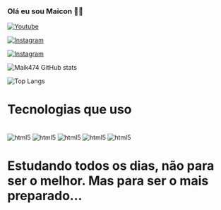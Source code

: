 ### Olá eu sou Maicon 👋🏼

[![Youtube](https://img.shields.io/badge/YouTube-FF0000?style=for-the-badge&logo=youtube&logoColor=white)](https://www.youtube.com/@mkzin_code)

[![Instagram](https://img.shields.io/badge/Instagram-E4405F?style=for-the-badge&logo=instagram&logoColor=white)](https://www.instagram.com/mkzin_code/)

[![Instagram](https://img.shields.io/badge/Twitter-1DA1F2?style=for-the-badge&logo=twitter&logoColor=white)](https://twitter.com/NociamReal)

![Maik474 GitHub stats](https://github-readme-stats.vercel.app/api?username=Maik474&show_icons=true&theme=dark)

![Top Langs](https://github-readme-stats.vercel.app/api/top-langs/?username=Maik474&hide_progress=true)

## <h1 Style="color: ##9294ad">Tecnologias que uso</h1>

<div style="display: inline_block"><br>
    <img align="center" alt="html5" src="https://img.shields.io/badge/HTML-239120?style=for-the-badge&logo=html5&logoColor=white" />
        <img align="center" alt="html5" src="https://img.shields.io/badge/CSS-239120?&style=for-the-badge&logo=css3&logoColor=white" />
        <img align="center" alt="html5" src="https://img.shields.io/badge/JavaScript-323330?style=for-the-badge&logo=javascript&logoColor=F7DF1E" />
        <img align="center" alt="html5" src="https://img.shields.io/badge/C%2B%2B-00599C?style=for-the-badge&logo=c%2B%2B&logoColor=white" />
        <img align="center" alt="html5" src="https://img.shields.io/badge/C-00599C?style=for-the-badge&logo=c&logoColor=white" /></br>
</div>

<h1 style="color: ##9294ad">Estudando todos os dias, não para ser o melhor. Mas para ser o mais preparado...</h1>
